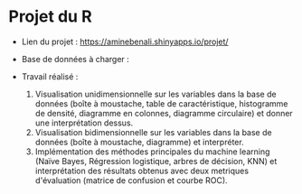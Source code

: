 # Projet du R

- Lien du projet : https://aminebenali.shinyapps.io/projet/

- Base de données à charger : 

- Travail réalisé : 
  1. Visualisation unidimensionnelle sur les variables dans la base de données (boîte à moustache, table de caractéristique, histogramme de densité, diagramme en colonnes, diagramme circulaire) et donner une interprétation dessus.
  2. Visualisation bidimensionnelle sur les variables dans la base de données (boîte à moustache, diagramme) et interpréter.
  3. Implémentation des méthodes principales du machine learning (Naïve Bayes, Régression logistique, arbres de décision, KNN) et interprétation des résultats obtenus avec deux metriques d'évaluation (matrice de confusion et courbe ROC).
